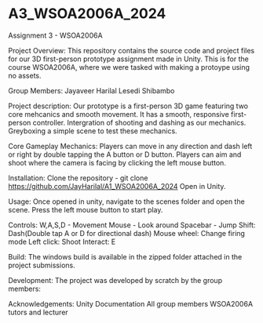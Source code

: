 # A3_WSOA2006A_2024
Assignment 3 - WSOA2006A

Project Overview:
This repository contains the source code and project files for our 3D first-person prototype assignment made in Unity. This is for the course WSOA2006A, where we were tasked with making a protoype using no assets.

Group Members:
Jayaveer Harilal
Lesedi Shibambo

Project description:
Our prototype is a first-person 3D game featuring two core mehcanics and smooth movement.
It has a smooth, responsive first-person controller.
Intergration of shooting and dashing as our mechanics.
Greyboxing a simple scene to test these mechanics.

Core Gameplay Mechanics:
Players can move in any direction and dash left or right by double tapping the A button or D button.
Players can aim and shoot where the camera is facing by clicking the left mouse button.

Installation:
Clone the repository - git clone https://github.com/JayHarilal/A1_WSOA2006A_2024
Open in Unity.

Usage:
Once opened in unity, navigate to the scenes folder and open the scene.
Press the left mouse button to start play.

Controls:
W,A,S,D - Movement
Mouse - Look around
Spacebar - Jump
Shift: Dash(Double tap A or D for directional dash)
Mouse wheel: Change firing mode
Left click: Shoot
Interact: E

Build:
The windows build is available in the zipped folder attached in the project submissions.

Development:
The project was developed by scratch by the group members:

Acknowledgements:
Unity Documentation
All group members
WSOA2006A tutors and lecturer

